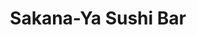 ---
layout: place
title: "Sakana-Ya Sushi Bar"
permalink: /new-york/syracuse/sakana-ya-sushi-bar.html
stateAbbr: NY
stateName: New York
cityName: Syracuse
place_id: ChIJaf5es8Dz2YkRRqV2IfSjXj0
photos:
  - name: >-
      places/ChIJaf5es8Dz2YkRRqV2IfSjXj0/photos/AeeoHcI5ZDPAIbA3XQIMGhSzF6HuHlvPGUCXdZFobV7y2ltK9xSNdv-nEBRF-CbTJ1cv1V_y5N7Ok3_aaBbmnNKIiYubDrIC_w2iTq4hNaZVBcErZ8wV_Mgoc7ED0WbhXNO33ee-PKkdh0KISroFOpCJLk5gzNshGlZ2_Ck7vUJggmzmKZ9zM1fo6caMYbTQtcIWKNmjhUoF52FYfcBuCyUZLBHuWYNIFt-33KPbJxjcTIGDzu2Nn-HVo-ZtZR6xSfU4hE-QKtYZDMwDtBOW6lvtWaNZmHwJ-nA5CH49QM7sXaD-b_ugZmt0I7DOuyau8inn5dXVtxLtL0FqlnOtvYXtiQYVEmskUrwtfZYrfMmwu5RKwvz9vt_57FKKPtwrqraJ3I3uItg43l3roXups2mFDtbzBnTVDsotPbDsYh2kkfP_xQ
    widthPx: 3647
    heightPx: 2731
    authorAttributions:
      - displayName: David Herszenson
        uri: https://maps.google.com/maps/contrib/108585025234485852384
        photoUri: >-
          https://lh3.googleusercontent.com/a-/ALV-UjWs9QcntFUNgDuGpKGOzS6n5tjLrUnhRgy7x_XJI256TB87TPyugw=s100-p-k-no-mo
    flagContentUri: >-
      https://www.google.com/local/imagery/report/?cb_client=maps_api_places.places_api&image_key=!1e10!2sCIHM0ogKEICAgID2zqXXOQ&hl=en-US
    googleMapsUri: >-
      https://www.google.com/maps/place//data=!3m4!1e2!3m2!1sCIHM0ogKEICAgID2zqXXOQ!2e10!4m2!3m1!1s0x89d9f3c0b35efe69:0x3d5ea3f42176a546
  - name: >-
      places/ChIJaf5es8Dz2YkRRqV2IfSjXj0/photos/AeeoHcJ5LPDSuiYzF5YgechjqEX_rdbVEFLgqcCenaXBek3bUs9fBLAsOOdCTT9B4YyiM_vv1kWotX_qmRBuVxXIZtgix7FgTaVpYI-Avtr1TQHe6mgY0yyV4sZY3nptgjiFuskNtih-Wfy_Ol9Ft3V0_vmuiLRdBNQq0lWC1CNWlOy-v0sdQyJr6z5jctxg9l9Z2NuDL8MFbJgv_--yWnA2SeFIHg4KmJRhM75AH37yWER85Zczs4WpziBME22dfb7Bg7Lh7cTOJwmVyOBwu8cUpkfF3FzqcGrv7d-__bb0lsk7lgpACct4XpEO0Hm_Z25-xHpazNW2VRL6psRwll6Ds2E9CWHyUxd193A8s1WEYPFpsufw-D9AuK5TZQfCM52emawSGSVEYIWN5y7MxHpe7X34SoIQvvPo7-HTEqUgMXeOZA
    widthPx: 2753
    heightPx: 1928
    authorAttributions:
      - displayName: Douglas Liebig
        uri: https://maps.google.com/maps/contrib/106560251621427972984
        photoUri: >-
          https://lh3.googleusercontent.com/a-/ALV-UjXxIY8llog8V0cGkaESYogPvom07aIAUJxZexV7nWelAEAMWqga=s100-p-k-no-mo
    flagContentUri: >-
      https://www.google.com/local/imagery/report/?cb_client=maps_api_places.places_api&image_key=!1e10!2sCIHM0ogKEICAgICquPbaaQ&hl=en-US
    googleMapsUri: >-
      https://www.google.com/maps/place//data=!3m4!1e2!3m2!1sCIHM0ogKEICAgICquPbaaQ!2e10!4m2!3m1!1s0x89d9f3c0b35efe69:0x3d5ea3f42176a546
  - name: >-
      places/ChIJaf5es8Dz2YkRRqV2IfSjXj0/photos/AeeoHcIxhuZjBMq8XX-V3zWAwIc2k5gPHv_6zm3GxHV3XYP1gWdmeYNUfx7DN7vsnc0z4VB2RfRwTjNrJKx1V30OWRgQ0CZgxR7atqOvnzCr5z8y7muFYlRdYGijDpbAhitJ9gVKh-UvOOWpNoDkUW_XYG_al00SD1aTfebhV_FAEiMeLyd9BU0YaL1l_c09z9gDFOk0I_LS613HP0N2hFXazIlxf7Rsd4IeRpRBK3QZvuTq434UD0A_9bEZG4z1TiW-lgeoMRei-_u9DrnbTfIhflWQoDaQZ6hXhl4yUBLONywIoKPV7oquaToqCpcEBv1fcXWeasNvGnDJT6AE1xUIc2YqrAEhdP7peCYXkKhTm1t2OJuuO6U5ahLWNqdvZWmOIo25k4halhK0C3Zym-u1DGFza_BELw4f_fR0p-g8EwzWUg
    widthPx: 2268
    heightPx: 4032
    authorAttributions:
      - displayName: Justin Crandall
        uri: https://maps.google.com/maps/contrib/102292406054621977566
        photoUri: >-
          https://lh3.googleusercontent.com/a/ACg8ocKhJY8KLDwnstJfOOcquSvwYD57vm-w2W25ElfyBijYTCfvsQ=s100-p-k-no-mo
    flagContentUri: >-
      https://www.google.com/local/imagery/report/?cb_client=maps_api_places.places_api&image_key=!1e10!2sCIHM0ogKEICAgIDFj-rAcA&hl=en-US
    googleMapsUri: >-
      https://www.google.com/maps/place//data=!3m4!1e2!3m2!1sCIHM0ogKEICAgIDFj-rAcA!2e10!4m2!3m1!1s0x89d9f3c0b35efe69:0x3d5ea3f42176a546
  - name: >-
      places/ChIJaf5es8Dz2YkRRqV2IfSjXj0/photos/AeeoHcKkoHA55jwftUOiySKj_hahH-8JqGONrOQUDzpufRT3ufrkPZo28kng17WksffU4UodflrQJ17RiHe_YrI3cuVtXaA4tiD-sSsa0G7PfMDUpcEpjHSPkCtA46TY1VMgX4mPm07g0dYgqg17WOUU45ap23axP2pdDju3r7rWycO8Unr0HN3cvfO89AZYGCsD6s3Z_v385c_tsDPdOQRQE0REbPeTX6yX1--2UyleRpMNTDo_m5vrB-2dmDCMtWqWJMG-AWlU95XxifSMkgabAIbAurxQDCjVsPJT2GMGfxUzRaTVeP74RcSZnQhhvBB0G8OOWxVXvNViz-1ZJhoayhfJZNv8aW27xKdttofpGPKaYmtv69RBat4Vc4pazFKHapci_HYui7Icnpp_yR8rGlZ409PkQFaFS3UJYcJOOvswfg
    widthPx: 3024
    heightPx: 4032
    authorAttributions:
      - displayName: Nicholas Thompson
        uri: https://maps.google.com/maps/contrib/104490975711388024275
        photoUri: >-
          https://lh3.googleusercontent.com/a/ACg8ocJkbmVrHtkmKyLiR0IItchbRRRRoQG9wzU0YU-q5CAabEZpOQ=s100-p-k-no-mo
    flagContentUri: >-
      https://www.google.com/local/imagery/report/?cb_client=maps_api_places.places_api&image_key=!1e10!2sCIHM0ogKEICAgICHkIXmHA&hl=en-US
    googleMapsUri: >-
      https://www.google.com/maps/place//data=!3m4!1e2!3m2!1sCIHM0ogKEICAgICHkIXmHA!2e10!4m2!3m1!1s0x89d9f3c0b35efe69:0x3d5ea3f42176a546
  - name: >-
      places/ChIJaf5es8Dz2YkRRqV2IfSjXj0/photos/AeeoHcLgJAySJBseSOnGMIBFWEcLYFJnsgOX3bqlh614B67igrsEIEBuELygGS-oTKv3YEfaLpfXcNKGtJqxPY1Mg4sspWL9xSb6Ku1Jj6VHsg63G6jwZuD61rawOIJWJ9EGAL4yx_LGGCSASN2Waptgt2vH-VH5M5WIdpbKvbpT-oeAW6JeQhi_5ddpTWGX9B1FPEvXJwi1zTXH6mVcjXBhMerAS6Z7hE_AUf22zwu4xPuZyy6RhcMZxQ0zP60i1VwKluQJzKTb3buGb59H_KhajfLnQ8OHKurROkJOQ_oG5jYt1PO14eGlWXCxsy8ELVdj0r2wNC-xsi8pY0TbdhYlEJsukvImzz82xwt4evG8hB581bFb0xMau2Y4kqf_9nwUgRhAQk9xwQIqAI2dweiBMa561t3TONYEOWaPbkbcTi9g9w
    widthPx: 4032
    heightPx: 3024
    authorAttributions:
      - displayName: Jennifer Whitaker
        uri: https://maps.google.com/maps/contrib/108745016806832575590
        photoUri: >-
          https://lh3.googleusercontent.com/a-/ALV-UjUXUGVNJDlLC-NiidXlHloSd18dvBC8hREq5fdoXT3J0D8f7a8c=s100-p-k-no-mo
    flagContentUri: >-
      https://www.google.com/local/imagery/report/?cb_client=maps_api_places.places_api&image_key=!1e10!2sCIHM0ogKEICAgID48-K-OA&hl=en-US
    googleMapsUri: >-
      https://www.google.com/maps/place//data=!3m4!1e2!3m2!1sCIHM0ogKEICAgID48-K-OA!2e10!4m2!3m1!1s0x89d9f3c0b35efe69:0x3d5ea3f42176a546
  - name: >-
      places/ChIJaf5es8Dz2YkRRqV2IfSjXj0/photos/AeeoHcLbbYLoeJwNPCmsQGKUThFNSaaq5p1F7F0NofIUWKM3GaDlksT8gO5u8bWLVCdaKWbtfJBpVejtokVYg0lG-ODFdZ9RNTHciMVCMEiv2ZdbCNb4afcL-hmORwf3jAHs_XcNWFkb3J3gN7eqD3DNScca1-OsjTWdNyKgbED0UTQuliFSKmpDWYOtYfsLt_GFIoEHxUgFQWHo8kG8y1gl-l0aNUwc7DhVP6eChDVJoIo4WWtIO5Jb0IJ1fk5gK4tFaWLxoI37hzGEPHlAVFYama-V6G7X5AJQLMvSCCZRx-6fpTHT29XPPUfB7ehdHIFliProuloxKNquUp_e6iuAuDIRmDq0MlxIgcWyc4FOMtf8bRY1Zudm1VgZPquHjnMD8Oh61mEWf9OGz4xdJcqaiv20zvqnDHozXK_FJ3zphBSWs1Ao
    widthPx: 4080
    heightPx: 3072
    authorAttributions:
      - displayName: Michael LaBarbera
        uri: https://maps.google.com/maps/contrib/102513626008828409265
        photoUri: >-
          https://lh3.googleusercontent.com/a-/ALV-UjVMz_UYYRAdlm_0Eam6EKufjNq0s1kx1MEAl3FBIc4Wv8UBxDEsEw=s100-p-k-no-mo
    flagContentUri: >-
      https://www.google.com/local/imagery/report/?cb_client=maps_api_places.places_api&image_key=!1e10!2sCIHM0ogKEICAgIDJkuf98wE&hl=en-US
    googleMapsUri: >-
      https://www.google.com/maps/place//data=!3m4!1e2!3m2!1sCIHM0ogKEICAgIDJkuf98wE!2e10!4m2!3m1!1s0x89d9f3c0b35efe69:0x3d5ea3f42176a546
  - name: >-
      places/ChIJaf5es8Dz2YkRRqV2IfSjXj0/photos/AeeoHcLCqLAnRkau1Ao08wWLiJZnk8OWrN5IDwfg0h8j_JuKznGwvv5tSTqARa_LbeFmYXExZ8mDXGu2arEHwhmdCI9phmbh-ajPDFfco0cEvSMAY0FHbctiLy2Zz19-cpZQHxWQCSYsgyV8Nnkzqg0MPwS_ZVa7ZNky_l2sJ41gE9PfHH2ZEXU5pAmh9g3FQvjqggxu2PwISBWmer9KNB1_EyUDz_3eP40vcq5M1NibPDcscgawUAZSwjDT3XJlLRhBzPykLLsBQjhwUSP_IYpIqRA-0Z1d1JqaJ8sZQ3cBUWznuJbF7mJMM7LcDYUxm8QRsaf_uP5QwFQ-U0uLJ9MeKEqUoPOcs6seNZvxVqvfMnxtvs7ZHpGQqKHlhfe1YT_ifpphJhKqABVBoLxak0i_XaTOP7eedJnN9V6foXo9cextJA
    widthPx: 3024
    heightPx: 4032
    authorAttributions:
      - displayName: Jenny Johnson-Chunka
        uri: https://maps.google.com/maps/contrib/108640430979080246853
        photoUri: >-
          https://lh3.googleusercontent.com/a-/ALV-UjVQ5CtJlg3Wi_VMpI4M8KwzT1sS6FUf-O_LiP63RqWcJZP6HMk=s100-p-k-no-mo
    flagContentUri: >-
      https://www.google.com/local/imagery/report/?cb_client=maps_api_places.places_api&image_key=!1e10!2sCIHM0ogKEICAgIC9qN7uBw&hl=en-US
    googleMapsUri: >-
      https://www.google.com/maps/place//data=!3m4!1e2!3m2!1sCIHM0ogKEICAgIC9qN7uBw!2e10!4m2!3m1!1s0x89d9f3c0b35efe69:0x3d5ea3f42176a546
  - name: >-
      places/ChIJaf5es8Dz2YkRRqV2IfSjXj0/photos/AeeoHcJNCQzV9kTa42R_473xKRffpZFqltB9fLMNiQv0hmEGAQmSsm1mtYp2QUl8o29djDielFUqQH4jDivNd6QY4-h6K3q-PGe3O-5ablkk8X_mxHYv2I6qsSWwwar8Ms9zr42XZLnAHxgJKgU6gnrYquHjKqph1TSCAuuTv6Tb1cJa9rLXnj-HLH2CPkw3kmBBRgq8EgrCmn5T68Iqp-km5E8rlljguWCiU1AzYTSFIOe3hzPrWB15tM-Hf7o6lUp6IGXvWFDrYjZCM0ld7M_2DiQsd_E9ZdQsr5w38c2dXhFDApx3B2OBq9A91BxqFHcDmbaTyQOY5YENrg8cJrspEQkiam8R2CLUHcU7FRJoNz9MYKo0061P5pXtQywdtivwTCd6sV0fp1R1aHqWBWtO4FObjH4XchVa3332A2mlJcY
    widthPx: 2252
    heightPx: 4000
    authorAttributions:
      - displayName: Sack Sengthavy
        uri: https://maps.google.com/maps/contrib/117178181199933116330
        photoUri: >-
          https://lh3.googleusercontent.com/a-/ALV-UjU7nJomtkqzUJtvSngzkVH9pBdVQMFPr0UVRtXXSDUfJYoOrQipwQ=s100-p-k-no-mo
    flagContentUri: >-
      https://www.google.com/local/imagery/report/?cb_client=maps_api_places.places_api&image_key=!1e10!2sCIHM0ogKEICAgMDg7IPSBw&hl=en-US
    googleMapsUri: >-
      https://www.google.com/maps/place//data=!3m4!1e2!3m2!1sCIHM0ogKEICAgMDg7IPSBw!2e10!4m2!3m1!1s0x89d9f3c0b35efe69:0x3d5ea3f42176a546
  - name: >-
      places/ChIJaf5es8Dz2YkRRqV2IfSjXj0/photos/AeeoHcL2CwjMqOUA-2ltHfTNk6rWrLM8UWR_M58q37TP6d0aUROu7xcwd4e69lDxkm1Z-juH8USLbealk6sfc9A4OMy9XQibHEurq2r75ke5w8Nw2HfYsDqVdy2g7GLT2OZhUNqChn1pqYoJVkdojrLPhl9qsTrMh--YwK9e8NsF2iPhZkKGzmA18JOBAYbzlfbYPgs5ZL444gIgKR0hOwLQ74oXl89ZBlkt6vZkz8YG67hudoXVXYgdMH26GCd6wxJKkqEEScjHrdU_yCw1dJ7T9GwBAhIngLqETYGmfDxgQm1dVbQtJ7jFxH1G5e3nvobxer3tDJUFJWV9Q5TYpHueWQX2h5og9W531mqEg9orcxj5Dv2_lRHpdLyTuxjtGdddN9r4XcM_IlHz4KVTyAo0DRO8aP3YZ1NvYGDKq8_6Q3NCyweA
    widthPx: 4032
    heightPx: 2268
    authorAttributions:
      - displayName: Denise Smith
        uri: https://maps.google.com/maps/contrib/104764179454492258596
        photoUri: >-
          https://lh3.googleusercontent.com/a-/ALV-UjXyHx6aLK6P0MFx5pitbfJk9UrAo4AAfBTSft-7JZXahGTrr_s=s100-p-k-no-mo
    flagContentUri: >-
      https://www.google.com/local/imagery/report/?cb_client=maps_api_places.places_api&image_key=!1e10!2sCIHM0ogKEICAgIDq6dKXtgE&hl=en-US
    googleMapsUri: >-
      https://www.google.com/maps/place//data=!3m4!1e2!3m2!1sCIHM0ogKEICAgIDq6dKXtgE!2e10!4m2!3m1!1s0x89d9f3c0b35efe69:0x3d5ea3f42176a546
  - name: >-
      places/ChIJaf5es8Dz2YkRRqV2IfSjXj0/photos/AeeoHcL61qhmjswwjkGhK8zAp8k4czQM-q69hJW4drP582qwBb4iw_opnG7yt4QjFX90h_hPdU7kl4muMZn9m_97wiytKDYPpkOhSqgt2H8cwtfbE1jr5F-nMSJu40BepSV1irXBG1bsXrNP1axavkfIBxcg3V4bPJ18gKE9RQRUM0uvXxfk9_K9Js8xJAuZMAD3x6gx0htKpi488-Jy9NVvRBmNKJGeGnCc7VVw1dbPwwPe07KEhMgtIer50vu-jEFX1Lfxj7ynPyQSh57TTe2_gMp8Ozz9RXThG4JO1XssuRAo8LRxGfd9YnV1O_zWXlOI95HrFhvP9RxPS07t-VffTv45NNIdm2TnVrzRwHN8hRymNvGZoE8s4wRx6aI-7-qcFuTcJeuQSmA3PgR8tCLgbOU5LDfhANOW0PFr5eFxLutIE8NC
    widthPx: 3024
    heightPx: 4032
    authorAttributions:
      - displayName: Jennifer Whitaker
        uri: https://maps.google.com/maps/contrib/108745016806832575590
        photoUri: >-
          https://lh3.googleusercontent.com/a-/ALV-UjUXUGVNJDlLC-NiidXlHloSd18dvBC8hREq5fdoXT3J0D8f7a8c=s100-p-k-no-mo
    flagContentUri: >-
      https://www.google.com/local/imagery/report/?cb_client=maps_api_places.places_api&image_key=!1e10!2sCIHM0ogKEICAgID486LG0QE&hl=en-US
    googleMapsUri: >-
      https://www.google.com/maps/place//data=!3m4!1e2!3m2!1sCIHM0ogKEICAgID486LG0QE!2e10!4m2!3m1!1s0x89d9f3c0b35efe69:0x3d5ea3f42176a546
address: 215 Walton St, Syracuse, NY 13202, USA
street: 215 Walton St
city: Syracuse
state: NY
zip: '13202'
country: USA
neighborhood: Downtown
latitude: '43.047822'
longitude: '-76.156142'
accessibility_options:
  wheelchairAccessibleParking: true
  wheelchairAccessibleEntrance: true
  wheelchairAccessibleRestroom: true
  wheelchairAccessibleSeating: true
business_status: OPERATIONAL
name: Sakana-Ya Sushi Bar
google_maps_links:
  directionsUri: >-
    https://www.google.com/maps/dir//''/data=!4m7!4m6!1m1!4e2!1m2!1m1!1s0x89d9f3c0b35efe69:0x3d5ea3f42176a546!3e0
  placeUri: https://maps.google.com/?cid=4422152153053177158
  writeAReviewUri: >-
    https://www.google.com/maps/place//data=!4m3!3m2!1s0x89d9f3c0b35efe69:0x3d5ea3f42176a546!12e1
  reviewsUri: >-
    https://www.google.com/maps/place//data=!4m4!3m3!1s0x89d9f3c0b35efe69:0x3d5ea3f42176a546!9m1!1b1
  photosUri: >-
    https://www.google.com/maps/place//data=!4m3!3m2!1s0x89d9f3c0b35efe69:0x3d5ea3f42176a546!10e5
primary_type: Sushi Restaurant
opening_hours:
  regular: null
  current: null
secondary_opening_hours:
  regular:
    weekdayDescriptions: null
    type: null
  current:
    weekdayDescriptions: null
    type: null
phone: (315) 475-0117
price_level: PRICE_LEVEL_MODERATE
price_range: $20 &ndash; $30
rating: '4.3'
rating_count: 729
website: http://www.syracusesushi.com/
description: >-
  A wide selection of sushi, sashimi & rolls prepared in a flashy space, plus
  wine, beer & sake.
reviews:
  - name: >-
      places/ChIJaf5es8Dz2YkRRqV2IfSjXj0/reviews/ChdDSUhNMG9nS0VJQ0FnTURnN0lQU3V3RRAB
    relativePublishTimeDescription: a month ago
    rating: 5
    text:
      text: >-
        Conveyor belt sushi in Syracuse, ya that is right. In Armory Square
        area, you will find this little restaurant cranking out sushi for locals
        and tourists. We were shocked to find it, and after already eaten lunch,
        we had to try. The sushi rice was very good. Fish is what you expect for
        sushi in North America, acceptable, but it's not Japan. However, the
        winner here is the 50% off during happy hour and the conveyor belt
        experience. Will be back with the kids.
      languageCode: en
    originalText:
      text: >-
        Conveyor belt sushi in Syracuse, ya that is right. In Armory Square
        area, you will find this little restaurant cranking out sushi for locals
        and tourists. We were shocked to find it, and after already eaten lunch,
        we had to try. The sushi rice was very good. Fish is what you expect for
        sushi in North America, acceptable, but it's not Japan. However, the
        winner here is the 50% off during happy hour and the conveyor belt
        experience. Will be back with the kids.
      languageCode: en
    authorAttribution:
      displayName: Sack Sengthavy
      uri: https://www.google.com/maps/contrib/117178181199933116330/reviews
      photoUri: >-
        https://lh3.googleusercontent.com/a-/ALV-UjU7nJomtkqzUJtvSngzkVH9pBdVQMFPr0UVRtXXSDUfJYoOrQipwQ=s128-c0x00000000-cc-rp-mo-ba4
    publishTime: '2025-02-23T03:48:29.623307Z'
    flagContentUri: >-
      https://www.google.com/local/review/rap/report?postId=ChdDSUhNMG9nS0VJQ0FnTURnN0lQU3V3RRAB&d=17924085&t=1
    googleMapsUri: >-
      https://www.google.com/maps/reviews/data=!4m6!14m5!1m4!2m3!1sChdDSUhNMG9nS0VJQ0FnTURnN0lQU3V3RRAB!2m1!1s0x89d9f3c0b35efe69:0x3d5ea3f42176a546
  - name: >-
      places/ChIJaf5es8Dz2YkRRqV2IfSjXj0/reviews/ChZDSUhNMG9nS0VJQ0FnSUNIeTRmREZBEAE
    relativePublishTimeDescription: a month ago
    rating: 5
    text:
      text: >-
        (3/13/2025) Update, second trip was way better. I went with a friend to
        the dining room for restaurant week and foe thirty bucks a person we got
        stuffed with amazing Asian cuisine. We loved it. Friendly staff and
        great food. Very clean and quick service.


        (First review 8/7/2024) So my sister and I went on a Monday which is
        apparently half off most items and it was interesting. We had all sorts
        of rolls. The plates are color-coated to indicate the price and it's
        easy to figure out but check to see if it's a half-off time window. I
        didn't realize we were saving until we got the check. I went for my
        birthday, having not had sushi in years and it was a good experience.
      languageCode: en
    originalText:
      text: >-
        (3/13/2025) Update, second trip was way better. I went with a friend to
        the dining room for restaurant week and foe thirty bucks a person we got
        stuffed with amazing Asian cuisine. We loved it. Friendly staff and
        great food. Very clean and quick service.


        (First review 8/7/2024) So my sister and I went on a Monday which is
        apparently half off most items and it was interesting. We had all sorts
        of rolls. The plates are color-coated to indicate the price and it's
        easy to figure out but check to see if it's a half-off time window. I
        didn't realize we were saving until we got the check. I went for my
        birthday, having not had sushi in years and it was a good experience.
      languageCode: en
    authorAttribution:
      displayName: Julio Perez
      uri: https://www.google.com/maps/contrib/113198118943553318810/reviews
      photoUri: >-
        https://lh3.googleusercontent.com/a-/ALV-UjV3gpmQU7ILW4AtR1cYf-eZOcfX75Zt0WLSIt1TCPqf9k9uCBQD=s128-c0x00000000-cc-rp-mo-ba4
    publishTime: '2025-03-14T00:06:09.845675Z'
    flagContentUri: >-
      https://www.google.com/local/review/rap/report?postId=ChZDSUhNMG9nS0VJQ0FnSUNIeTRmREZBEAE&d=17924085&t=1
    googleMapsUri: >-
      https://www.google.com/maps/reviews/data=!4m6!14m5!1m4!2m3!1sChZDSUhNMG9nS0VJQ0FnSUNIeTRmREZBEAE!2m1!1s0x89d9f3c0b35efe69:0x3d5ea3f42176a546
  - name: >-
      places/ChIJaf5es8Dz2YkRRqV2IfSjXj0/reviews/ChdDSUhNMG9nS0VJQ0FnSUR2MmF2LTJRRRAB
    relativePublishTimeDescription: 3 months ago
    rating: 5
    text:
      text: >-
        I loved this place! Cheap half price sushi on Monday, conveyor belt
        sushi is always a blast. But the real treat was when i ordered some
        fresh

        The 007 and fruit rolls were 🔥🔥🔥

        Absolutely delicious. I went back 3 times for those alone. They also had
        great crab Rangoons for the price


        And my server was so so so nice! His favorite roll was also the fruit
        roll, younger with glasses. I'm sorry i didn't get your name!!! Super
        super lovely, great service, very nice and welcoming
      languageCode: en
    originalText:
      text: >-
        I loved this place! Cheap half price sushi on Monday, conveyor belt
        sushi is always a blast. But the real treat was when i ordered some
        fresh

        The 007 and fruit rolls were 🔥🔥🔥

        Absolutely delicious. I went back 3 times for those alone. They also had
        great crab Rangoons for the price


        And my server was so so so nice! His favorite roll was also the fruit
        roll, younger with glasses. I'm sorry i didn't get your name!!! Super
        super lovely, great service, very nice and welcoming
      languageCode: en
    authorAttribution:
      displayName: Rowan Rakoncay
      uri: https://www.google.com/maps/contrib/107494314221166824289/reviews
      photoUri: >-
        https://lh3.googleusercontent.com/a-/ALV-UjUdrnF1WKbKpgs6gAG1XGoUbZSezc8oenK7MmtyFlT3KiMzAvA=s128-c0x00000000-cc-rp-mo-ba4
    publishTime: '2024-12-22T00:46:07.206524Z'
    flagContentUri: >-
      https://www.google.com/local/review/rap/report?postId=ChdDSUhNMG9nS0VJQ0FnSUR2MmF2LTJRRRAB&d=17924085&t=1
    googleMapsUri: >-
      https://www.google.com/maps/reviews/data=!4m6!14m5!1m4!2m3!1sChdDSUhNMG9nS0VJQ0FnSUR2MmF2LTJRRRAB!2m1!1s0x89d9f3c0b35efe69:0x3d5ea3f42176a546
  - name: >-
      places/ChIJaf5es8Dz2YkRRqV2IfSjXj0/reviews/ChdDSUhNMG9nS0VJQ0FnSUNIa0lYbXJBRRAB
    relativePublishTimeDescription: 7 months ago
    rating: 5
    text:
      text: >-
        I mean you can’t really get better than sushi on a conveyor belt. The
        atmosphere is great. The conveyor sushi belt is such a cool and fun
        concept. They have easily 20+ sushi options going around at all times.
        We sampled about 10 different varieties when we went and were not
        disappointed. The sushi bar is currently running half off sushi form the
        conveyor belt so not only is it delicious sushi but also a stellar
        price. This place was a blast and everything fresh and delicious. Can’t
        wait to go back. Keep in mind, prices are listed by the color of the
        plate and it’s easy to eat a lot of sushi and rack up a large tab so
        keep that in mind.
      languageCode: en
    originalText:
      text: >-
        I mean you can’t really get better than sushi on a conveyor belt. The
        atmosphere is great. The conveyor sushi belt is such a cool and fun
        concept. They have easily 20+ sushi options going around at all times.
        We sampled about 10 different varieties when we went and were not
        disappointed. The sushi bar is currently running half off sushi form the
        conveyor belt so not only is it delicious sushi but also a stellar
        price. This place was a blast and everything fresh and delicious. Can’t
        wait to go back. Keep in mind, prices are listed by the color of the
        plate and it’s easy to eat a lot of sushi and rack up a large tab so
        keep that in mind.
      languageCode: en
    authorAttribution:
      displayName: Nicholas Thompson
      uri: https://www.google.com/maps/contrib/104490975711388024275/reviews
      photoUri: >-
        https://lh3.googleusercontent.com/a/ACg8ocJkbmVrHtkmKyLiR0IItchbRRRRoQG9wzU0YU-q5CAabEZpOQ=s128-c0x00000000-cc-rp-mo-ba4
    publishTime: '2024-08-31T02:21:18.133512Z'
    flagContentUri: >-
      https://www.google.com/local/review/rap/report?postId=ChdDSUhNMG9nS0VJQ0FnSUNIa0lYbXJBRRAB&d=17924085&t=1
    googleMapsUri: >-
      https://www.google.com/maps/reviews/data=!4m6!14m5!1m4!2m3!1sChdDSUhNMG9nS0VJQ0FnSUNIa0lYbXJBRRAB!2m1!1s0x89d9f3c0b35efe69:0x3d5ea3f42176a546
  - name: >-
      places/ChIJaf5es8Dz2YkRRqV2IfSjXj0/reviews/ChdDSUhNMG9nS0VJQ0FnSURackt6cnF3RRAB
    relativePublishTimeDescription: a year ago
    rating: 5
    text:
      text: >-
        The atmosphere was clean and bright with a general feel good vibe. The
        sushi I had was very good. The mango had tuna in it and it was very
        refreshing taste that was both sweet and spicy. The she so hot roll also
        was very good. I like hot but this wasn’t super hot but very flavorful.
        My friend got orange chicken and it was good. My wife got bee bop (
        Korean dish) and she loved it. The waiter was very friendly and helpful
      languageCode: en
    originalText:
      text: >-
        The atmosphere was clean and bright with a general feel good vibe. The
        sushi I had was very good. The mango had tuna in it and it was very
        refreshing taste that was both sweet and spicy. The she so hot roll also
        was very good. I like hot but this wasn’t super hot but very flavorful.
        My friend got orange chicken and it was good. My wife got bee bop (
        Korean dish) and she loved it. The waiter was very friendly and helpful
      languageCode: en
    authorAttribution:
      displayName: John Elmer
      uri: https://www.google.com/maps/contrib/104335796968710935997/reviews
      photoUri: >-
        https://lh3.googleusercontent.com/a-/ALV-UjWSMwnxS9sxdxDZldI7rcYgB4Je146ryp0zS_89l284wRxHXnM=s128-c0x00000000-cc-rp-mo-ba6
    publishTime: '2023-09-26T02:55:32.508328Z'
    flagContentUri: >-
      https://www.google.com/local/review/rap/report?postId=ChdDSUhNMG9nS0VJQ0FnSURackt6cnF3RRAB&d=17924085&t=1
    googleMapsUri: >-
      https://www.google.com/maps/reviews/data=!4m6!14m5!1m4!2m3!1sChdDSUhNMG9nS0VJQ0FnSURackt6cnF3RRAB!2m1!1s0x89d9f3c0b35efe69:0x3d5ea3f42176a546
parking_options:
  freeParkingLot: false
  paidParkingLot: false
  freeStreetParking: false
  paidStreetParking: true
  valetParking: false
  freeGarageParking: false
  paidGarageParking: false
payment_options:
  acceptsCreditCards: true
  acceptsDebitCards: true
  acceptsCashOnly: false
  acceptsNfc: true
allow_dogs: null
curbside_pickup: null
delivery: true
dine_in: true
good_for_children: true
good_for_groups: true
good_for_sports: false
live_music: false
menu_for_children: false
outdoor_seating: null
reservable: true
restroom: true
serves_beer: true
serves_breakfast: false
serves_brunch: false
serves_cocktails: true
serves_coffee: false
serves_dinner: true
serves_dessert: true
serves_lunch: true
serves_vegetarian_food: true
serves_wine: true
takeout: true

---